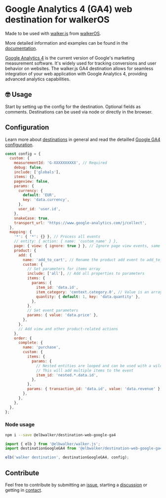 # Google Analytics 4 (GA4) web destination for walkerOS

Made to be used with
[walker.js](https://www.npmjs.com/package/@elbwalker/walker.js) from
[walkerOS](https://github.com/elbwalker/walkerOS).

More detailed information and examples can be found in the
[documentation](https://www.elbwalker.com/docs/destinations/web/api).

[Google Analytics 4](https://marketingplatform.google.com/about/analytics) is
the current version of Google's marketing measurement software. It's widely used
for tracking conversions and user behavior on websites. The walker.js GA4
destination allows for seamless integration of your web application with Google
Analytics 4, providing advanced analytics capabilities.

## 🤓 Usage

Start by setting up the config for the destination. Optional fields as comments.
Destinations can be used via node or directly in the browser.

## Configuration

Learn more about [destinations](https://www.elbwalker.com/docs/destinations/) in
general and read the detailled
[Google GA4 configuration](https://www.elbwalker.com/docs/destinations/web/ga4#configuration).

```js
const config = {
  custom: {
    measurementId: 'G-XXXXXXXXXX', // Required
    debug: false,
    include: ['globals'],
    items: {},
    pageview: false,
    params: {
      currency: {
        default: 'EUR',
        key: 'data.currency',
      },
      user_id: 'user.id',
    },
    snakeCase: true,
    transport_url: 'https://www.google-analytics.com/j/collect',
  },
  mapping: {
    '*': { '*': {} }, // Process all events
    // entity: { action: { name: 'custom_name' } },
    page: { view: { ignore: true } }, // Ignore page view events, same as pageview: false
    product: {
      add: {
        name: 'add_to_cart', // Rename the product add event to add_to_cart
        custom: {
          // Set parameters for items array
          include: ['all'], // Add all properties to parameters
          items: {
            params: {
              item_id: 'data.id',
              item_category: 'context.category.0', // Value is an array
              quantity: { default: 1, key: 'data.quantity' },
            },
          },
          // Set event parameters
          params: { value: 'data.price' },
        },
      },
      // Add view and other product-related actions
    },
    order: {
      complete: {
        name: 'purchase',
        custom: {
          items: {
            params: {
              // Nested entities are looped and can be used with a wildcard
              // This will add multiple items to the event
              item_id: 'nested.*.data.id',
            },
          },
          params: { transaction_id: 'data.id', value: 'data.revenue' },
        },
      },
    },
  },
};
```

### Node usage

```sh
npm i --save @elbwalker/destination-web-google-ga4
```

```ts
import { elb } from '@elbwalker/walker.js';
import destinationGoogleGA4 from '@elbwalker/destination-web-google-ga4';

elb('walker destination', destinationGoogleGA4, config);
```

## Contribute

Feel free to contribute by submitting an
[issue](https://github.com/elbwalker/walkerOS/issues), starting a
[discussion](https://github.com/elbwalker/walkerOS/discussions) or getting in
[contact](https://calendly.com/elb-alexander/30min).
